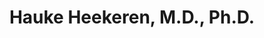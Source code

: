 ---
title: "Hauke Heekeren, M.D., Ph.D."
presenter_id: hauke_heekeren,
permalink: /member_full_publications/hauke_heekeren,
layout: member_all_publications
---